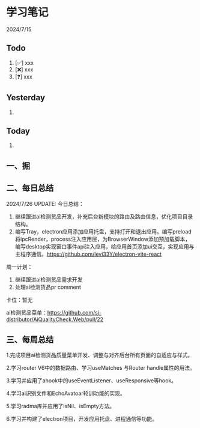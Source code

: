 # 学习笔记

2024/7/15



## Todo

1. [✅] xxx
2. [❌] xxx
3. [❓] xxx



## Yesterday

1. 




## Today

1. 



## 一、掘





## 二、每日总结

2024/7/26 UPDATE:
今日总结：

1. 继续跟进ai检测货品开发，补充后台新模块的路由及路由信息，优化项目目录结构。
1. 编写Tray，electron应用添加应用托盘，支持打开和退出应用。编写preload将ipcRender，process注入应用层，为BrowserWindow添加预加载脚本，编写desktop实现窗口事件api注入应用，给应用首页添加ui交互，实现应用与主程序通信。https://github.com/levi33Y/electron-vite-react



周一计划：

1. 继续跟进ai检测货品需求开发
1. 处理ai检测货品pr comment



卡位：暂无

ai检测货品菜单：https://github.com/sj-distributor/AiQualityCheck.Web/pull/22

## 三、每周总结

1.完成项目ai检测货品质量菜单开发、调整与对齐后台所有页面的自适应与样式。

2.学习router V6中的数据路由、学习useMatches 与Router handle属性的用法。

3.学习并应用了ahook中的useEventListener、useResponsive等hook。

4.学习ai识别文件和EchoAvatoar轮训功能的实现。

5.学习radma库并应用了isNil、isEmpty方法。

6.学习并构建了electron项目，开发应用托盘、进程通信等功能。

